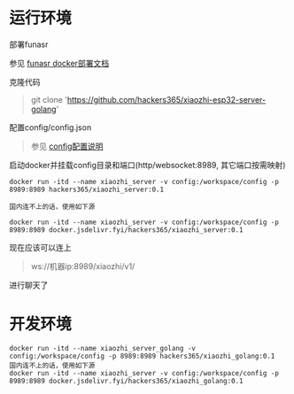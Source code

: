 
# 运行环境

部署funasr

参见 [funasr docker部署文档](https://github.com/modelscope/FunASR/blob/main/runtime/docs/SDK_advanced_guide_online_zh.md)

克隆代码
>git clone 'https://github.com/hackers365/xiaozhi-esp32-server-golang'

配置config/config.json
>参见 [config配置说明](config.md)

启动docker并挂载config目录和端口(http/websocket:8989, 其它端口按需映射)

```
docker run -itd --name xiaozhi_server -v config:/workspace/config -p 8989:8989 hackers365/xiaozhi_server:0.1

国内连不上的话，使用如下源

docker run -itd --name xiaozhi_server -v config:/workspace/config -p 8989:8989 docker.jsdelivr.fyi/hackers365/xiaozhi_server:0.1
```

现在应该可以连上 
>ws://机器ip:8989/xiaozhi/v1/ 

进行聊天了


# 开发环境
```
docker run -itd --name xiaozhi_server_golang -v config:/workspace/config -p 8989:8989 hackers365/xiaozhi_golang:0.1
国内连不上的话，使用如下源
docker run -itd --name xiaozhi_server -v config:/workspace/config -p 8989:8989 docker.jsdelivr.fyi/hackers365/xiaozhi_golang:0.1
```
